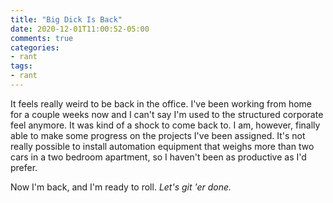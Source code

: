 ```yaml
---
title: "Big Dick Is Back"
date: 2020-12-01T11:00:52-05:00
comments: true
categories:
- rant
tags:
- rant
---
```


It feels really weird to be back in the office. I've been working from home for a couple weeks now and I can't say I'm used to the structured corporate feel anymore. It was kind of a shock to come back to. I am, however, finally able to make some progress on the projects I've been assigned. It's not really possible to install automation equipment that weighs more than two cars in a two bedroom apartment, so I haven't been as productive as I'd prefer.

Now I'm back, and I'm ready to roll. _Let's git 'er done._
